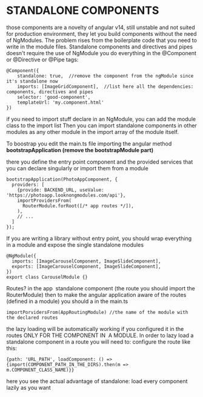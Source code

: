 # STANDALONE COMPONENTS

those components are a novelty of angular v14, still unstable and not suited for production environment, they let you build components without the need of NgModules.
The problem rises from the boilerplate code that you need to write in the module files.
Standalone components and directives and pipes doesn't require the use of NgModule
you do everything in the @Component or @Directive or @Pipe tags:
```
@Component({
    standalone: true,  //remove the component from the ngModule since it's standalone now
    imports: [ImageGridComponent],  //list here all the dependencies: components, directives and pipes
    selector: 'good-component',
    templateUrl: 'my.component.html'
})
```
if you need to import stuff declare in an NgModule, you can add the module class to the import list
Then you can import standalone components in other modules as any other module in the import array of the module itself.

To boostrap you edit the main.ts file importing the angular method **bootstrapApplication (remove the bootstrapModule part)**

there you define the entry point component and the provided services that you can declare singularly or import them from a module
```
bootstrapApplication(PhotoAppComponent, {
  providers: [
    {provide: BACKEND_URL, useValue: 'https://photoapp.looknongmodules.com/api'},
    importProvidersFrom(
      RouterModule.forRoot([/* app routes */]),
    ),
    // ...
  ]
});
```

If you are writing a library without entry point, you should wrap everything in a module and expose the single standalone modules
```
@NgModule({
  imports: [ImageCarouselComponent, ImageSlideComponent],
  exports: [ImageCarouselComponent, ImageSlideComponent],
})
export class CarouselModule {}
```

Routes?
in the app  standalone component (the route you should import the RouterModule)
then to make the angular application aware of the routes (defined in a module) you should a in the main.ts
```
importPorvidersFrom(AppRoutingModule) //the name of the module with the declared routes
```
the lazy loading will be automatically working if you configured it in the routes ONLY FOR THE COMPONENT IN  A MODULE.
In order to lazy load a standalone component in a route you will need to:
configure the route like this:
```
{path: 'URL_PATH', loadComponent: () => {import(COMPONENT_PATH_IN_THE_DIRS).then(m => m.COMPONENT_CLASS_NAME)}}
```

here you see the actual advantage of standalone: load every component lazily as you want
